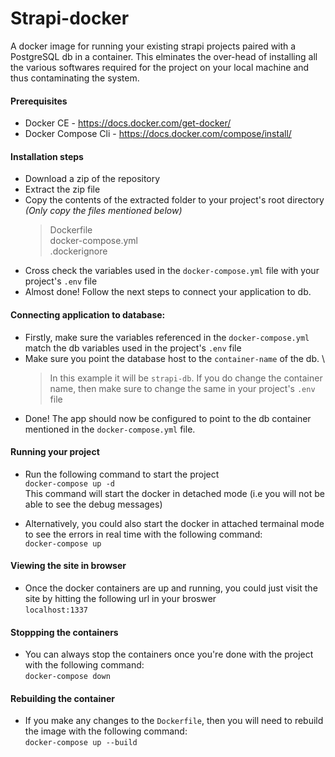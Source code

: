 # Strapi-docker
A docker image for running your existing strapi projects paired with a PostgreSQL db in a container. This elminates the over-head of installing all the various softwares required for the project on your local machine and thus contaminating the system. 

#### Prerequisites
- Docker CE - https://docs.docker.com/get-docker/
- Docker Compose Cli - https://docs.docker.com/compose/install/

#### Installation steps
- Download a zip of the repository
- Extract the zip file
- Copy the contents of the extracted folder to your project's root directory *(Only copy the files mentioned below)*
  > Dockerfile\
  > docker-compose.yml\
  > .dockerignore
- Cross check the variables used in the `docker-compose.yml` file with your project's `.env` file
- Almost done! Follow the next steps to connect your application to db. 

#### Connecting application to database:
- Firstly, make sure the variables referenced in the `docker-compose.yml` match the db variables used in the project's `.env` file
- Make sure you point the database host to the `container-name` of the db. \
  > In this example it will be `strapi-db`. If you do change the container name, then make sure to change the same in your project's `.env` file
- Done! The app should now be configured to point to the db container mentioned in the `docker-compose.yml` file. 

#### Running your project
- Run the following command to start the project\
`docker-compose up -d`\
This command will start the docker in detached mode (i.e you will not be able to see the debug messages)

- Alternatively, you could also start the docker in attached termainal mode to see the errors in real time with the following command:\
`docker-compose up`

#### Viewing the site in browser
- Once the docker containers are up and running, you could just visit the site by hitting the following url in your broswer\
`localhost:1337`

#### Stoppping the containers
- You can always stop the containers once you're done with the project with the following command:\
`docker-compose down`

#### Rebuilding the container
- If you make any changes to the `Dockerfile`, then you will need to rebuild the image with the following command:\
`docker-compose up --build`
